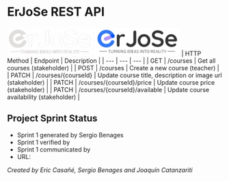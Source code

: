 # ErJoSe REST API
![ErJoSe dark logo](./erjose-dark-logo.png#gh-dark-mode-only)
![ErJoSe light logo](./erjose-light-logo.png#gh-light-mode-only)
| HTTP Method | Endpoint | Description |
| --- | --- | --- |
| GET | /courses | Get all courses (stakeholder) |
| POST | /courses | Create a new course (teacher) |
| PATCH | /courses/{courseId} | Update course title, description or image url (stakeholder) |
| PATCH | /courses/{courseId}/price | Update course price (stakeholder) |
| PATCH | /courses/{courseId}/available | Update course availability (stakeholder) |

## Project Sprint Status
- Sprint 1 generated by Sergio Benages
- Sprint 1 verified by 
- Sprint 1 communicated by 
- URL: 



*Created by Eric Casañé, Sergio Benages and Joaquín Catanzariti*
